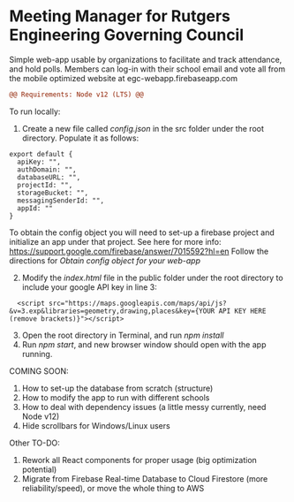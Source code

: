 # Meeting Manager for Rutgers Engineering Governing Council
Simple web-app usable by organizations to facilitate and track attendance, and hold polls. Members can log-in with their school email and vote all from the mobile optimized website at egc-webapp.firebaseapp.com
```diff
@@ Requirements: Node v12 (LTS) @@
```
To run locally:
1. Create a new file called *config.json* in the src folder under the root directory. Populate it as follows:
```
export default {
  apiKey: "",
  authDomain: "",
  databaseURL: "",
  projectId: "",
  storageBucket: "",
  messagingSenderId: "",
  appId: ""
}
```
 To obtain the config object you will need to set-up a firebase project and initialize an app under that project.
 See here for more info: https://support.google.com/firebase/answer/7015592?hl=en
 Follow the directions for *Obtain config object for your web-app*

2. Modify the *index.html* file in the public folder under the root directory to include your google API key in line 3:
```
  <script src="https://maps.googleapis.com/maps/api/js?&v=3.exp&libraries=geometry,drawing,places&key={YOUR API KEY HERE (remove brackets)}"></script>
```

3. Open the root directory in Terminal, and run *npm install*
4. Run *npm start*, and new browser window should open with the app running.

COMING SOON:
1. How to set-up the database from scratch (structure)
2. How to modify the app to run with different schools
3. How to deal with dependency issues (a little messy currently, need Node v12)
4. Hide scrollbars for Windows/Linux users

Other TO-DO:
1. Rework all React components for proper usage (big optimization potential)
2. Migrate from Firebase Real-time Database to Cloud Firestore (more reliability/speed), or move the whole thing to AWS

